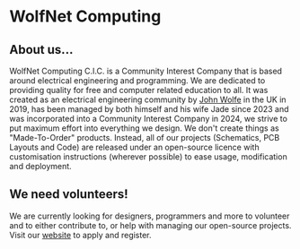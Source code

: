 # WolfNet Computing  
## About us...  
WolfNet Computing C.I.C. is a Community Interest Company that is based around electrical engineering and programming. We are dedicated to providing quality for free and computer related education to all. It was created as an electrical engineering community by [John Wolfe](https://github.com/DarkestSoul1992) in the UK in 2019, has been managed by both himself and his wife Jade since 2023 and was incorporated into a Community Interest Company in 2024, we strive to put maximum effort into everything we design. We don't create things as "Made-To-Order" products. Instead, all of our projects (Schematics, PCB Layouts and Code) are released under an open-source licence with customisation instructions (wherever possible) to ease usage, modification and deployment.  
## We need volunteers!  
We are currently looking for designers, programmers and more to volunteer and to either contribute to, or help with managing our open-source projects. Visit our [website](https://wolfnet-computing.com) to apply and register.  
